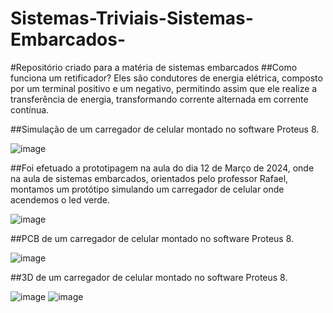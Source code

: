 # Sistemas-Triviais-Sistemas-Embarcados-
#Repositório criado para a matéria de sistemas embarcados
##Como funciona um retificador?
  Eles são condutores de energia elétrica, composto por um terminal positivo e um negativo, permitindo assim que ele realize a transferência de energia, transformando corrente alternada em corrente contínua.
  
##Simulação de um carregador de celular montado no software Proteus 8.

  ![image](https://github.com/GabrielCardoso18/Sistemas-Triviais-Sistemas-Embarcados-/assets/126261772/19ec1946-263b-4353-8666-9350008f0fc2)
  
##Foi efetuado a prototipagem na aula do dia 12 de Março de 2024, onde na aula de sistemas embarcados, orientados pelo professor Rafael, montamos um protótipo simulando um carregador de celular onde acendemos o led verde.

  ![image](https://github.com/GabrielCardoso18/Sistemas-Triviais-Sistemas-Embarcados-/assets/126261772/0c597892-8e56-4384-8482-95329c99b4db)
  
##PCB de um carregador de celular montado no software Proteus 8.

![image](https://github.com/GabrielCardoso18/Sistemas-Triviais-Sistemas-Embarcados-/assets/126261772/f7494fdf-6c62-40ab-9eee-e1f7a392c8e3)

##3D de um carregador de celular montado no software Proteus 8.

![image](https://github.com/GabrielCardoso18/Sistemas-Triviais-Sistemas-Embarcados-/assets/126261772/c2345c8d-efec-4213-a013-3286d4d4bb72)
![image](https://github.com/GabrielCardoso18/Sistemas-Triviais-Sistemas-Embarcados-/assets/126261772/e9f1d745-c8cd-4640-b023-4bd5a97e06ae)



